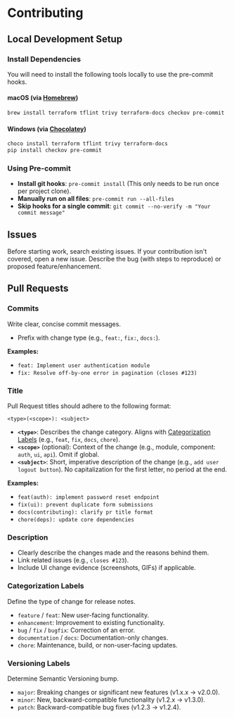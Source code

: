 # Contributing

## Local Development Setup
### Install Dependencies
You will need to install the following tools locally to use the pre-commit hooks.

#### macOS (via [Homebrew](https://github.com/homebrew))
```bash
brew install terraform tflint trivy terraform-docs checkov pre-commit
```

#### Windows (via [Chocolatey](https://github.com/chocolatey/choco))
```powershell
choco install terraform tflint trivy terraform-docs
pip install checkov pre-commit
```

### Using Pre-commit
- **Install git hooks**: `pre-commit install` (This only needs to be run once per project clone).
- **Manually run on all files**: `pre-commit run --all-files`
- **Skip hooks for a single commit**: `git commit --no-verify -m "Your commit message"`


## Issues
Before starting work, search existing issues. If your contribution isn't covered, open a new issue. Describe the bug (with steps to reproduce) or proposed feature/enhancement.

## Pull Requests

### Commits
Write clear, concise commit messages.
- Prefix with change type (e.g., `feat:`, `fix:`, `docs:`).

**Examples:**
- `feat: Implement user authentication module`
- `fix: Resolve off-by-one error in pagination (closes #123)`

### Title
Pull Request titles should adhere to the following format:

`<type>(<scope>): <subject>`

- **`<type>`**: Describes the change category. Aligns with [Categorization Labels](#categorization-labels) (e.g., `feat`, `fix`, `docs`, `chore`).
- **`<scope>`** (optional): Context of the change (e.g., module, component: `auth`, `ui`, `api`). Omit if global.
- **`<subject>`**: Short, imperative description of the change (e.g., `add user logout button`). No capitalization for the first letter, no period at the end.

**Examples:**
- `feat(auth): implement password reset endpoint`
- `fix(ui): prevent duplicate form submissions`
- `docs(contributing): clarify pr title format`
- `chore(deps): update core dependencies`

### Description
- Clearly describe the changes made and the reasons behind them.
- Link related issues (e.g., `closes #123`).
- Include UI change evidence (screenshots, GIFs) if applicable.

### Categorization Labels
Define the type of change for release notes.
- `feature` / `feat`: New user-facing functionality.
- `enhancement`: Improvement to existing functionality.
- `bug` / `fix` / `bugfix`: Correction of an error.
- `documentation` / `docs`: Documentation-only changes.
- `chore`: Maintenance, build, or non-user-facing updates.

### Versioning Labels
Determine Semantic Versioning bump.
- `major`: Breaking changes or significant new features (v1.x.x → v2.0.0).
- `minor`: New, backward-compatible functionality (v1.2.x → v1.3.0).
- `patch`: Backward-compatible bug fixes (v1.2.3 → v1.2.4).
